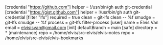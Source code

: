 [credential "https://github.com"]
	helper = !/usr/bin/gh auth git-credential
[credential "https://gist.github.com"]
	helper = !/usr/bin/gh auth git-credential
[filter "lfs"]
	required = true
	clean = git-lfs clean -- %f
	smudge = git-lfs smudge -- %f
	process = git-lfs filter-process
[user]
	name = Elvis Van
	email = elvisisvan@gmail.com
[init]
	defaultBranch = main
[safe]
	directory = *
[maintenance]
	repo = /home/elvis/src-elvis/elvis-notes
	repo = /home/elvis/src-elvis/elvis-bookmarks
